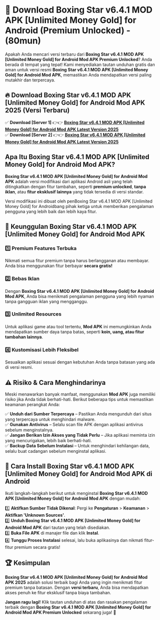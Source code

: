 

# 🎯 Download Boxing Star v6.4.1 MOD APK [Unlimited Money Gold] for Android (Premium Unlocked) -  (80mun) 

Apakah Anda mencari versi terbaru dari **Boxing Star v6.4.1 MOD APK [Unlimited Money Gold] for Android Mod APK Premium Unlocked**? Anda berada di tempat yang tepat! Kami menyediakan tautan unduhan gratis dan aman untuk versi resmi **Boxing Star v6.4.1 MOD APK [Unlimited Money Gold] for Android Mod APK**, memastikan Anda mendapatkan versi paling mutakhir dan terpercaya.

## 🔥 Download Boxing Star v6.4.1 MOD APK [Unlimited Money Gold] for Android Mod APK 2025 (Versi Terbaru)

✅ **Download [Server 1]** 👉👉 [**Boxing Star v6.4.1 MOD APK [Unlimited Money Gold] for Android Mod APK Latest Version 2025**](https://apkcomod.com?title=Boxing_Star_v6.4.1_MOD_APK_[Unlimited_Money_Gold]_for_Android)  
✅ **Download [Server 2]** 👉👉 [**Boxing Star v6.4.1 MOD APK [Unlimited Money Gold] for Android Mod APK Latest Version 2025**](https://apkcomod.com?title=Boxing_Star_v6.4.1_MOD_APK_[Unlimited_Money_Gold]_for_Android)  

## Apa Itu Boxing Star v6.4.1 MOD APK [Unlimited Money Gold] for Android Mod APK?

**Boxing Star v6.4.1 MOD APK [Unlimited Money Gold] for Android Mod APK** adalah versi modifikasi dari aplikasi Android asli yang telah ditingkatkan dengan fitur tambahan, seperti **premium unlocked**, **tanpa iklan**, atau **fitur eksklusif lainnya** yang tidak tersedia di versi standar.

Versi modifikasi ini dibuat oleh penBoxing Star v6.4.1 MOD APK [Unlimited Money Gold] for Androidbang pihak ketiga untuk memberikan pengalaman pengguna yang lebih baik dan lebih kaya fitur.

## 🎯 Keunggulan Boxing Star v6.4.1 MOD APK [Unlimited Money Gold] for Android Mod APK

### 1️⃣ Premium Features Terbuka
Nikmati semua fitur premium tanpa harus berlangganan atau membayar. Anda bisa menggunakan fitur berbayar **secara gratis!**

### 2️⃣ Bebas Iklan
Dengan **Boxing Star v6.4.1 MOD APK [Unlimited Money Gold] for Android Mod APK**, Anda bisa menikmati pengalaman pengguna yang lebih nyaman tanpa gangguan iklan yang mengganggu.

### 3️⃣ Unlimited Resources
Untuk aplikasi game atau tool tertentu, **Mod APK** ini memungkinkan Anda mendapatkan sumber daya tanpa batas, seperti **koin, uang, atau fitur tambahan lainnya**.

### 4️⃣ Kustomisasi Lebih Fleksibel
Sesuaikan aplikasi sesuai dengan kebutuhan Anda tanpa batasan yang ada di versi resmi.

## ⚠️ Risiko & Cara Menghindarinya

Meski menawarkan banyak manfaat, menggunakan **Mod APK** juga memiliki risiko jika Anda tidak berhati-hati. Berikut beberapa tips untuk memastikan keamanan perangkat Anda:

✅ **Unduh dari Sumber Terpercaya** – Pastikan Anda mengunduh dari situs yang terpercaya untuk menghindari malware.  
✅ **Gunakan Antivirus** – Selalu scan file APK dengan aplikasi antivirus sebelum menginstalnya.  
✅ **Jangan Berikan Izin Akses yang Tidak Perlu** – Jika aplikasi meminta izin yang mencurigakan, lebih baik berhati-hati.  
✅ **Backup Data Sebelum Instalasi** – Untuk menghindari kehilangan data, selalu buat cadangan sebelum menginstal aplikasi.

## 📌 Cara Install Boxing Star v6.4.1 MOD APK [Unlimited Money Gold] for Android Mod APK di Android

Ikuti langkah-langkah berikut untuk menginstal **Boxing Star v6.4.1 MOD APK [Unlimited Money Gold] for Android Mod APK** dengan mudah:

1️⃣ **Aktifkan Sumber Tidak Dikenal**: Pergi ke **Pengaturan** > **Keamanan** > **Aktifkan 'Unknown Sources'**.  
2️⃣ **Unduh Boxing Star v6.4.1 MOD APK [Unlimited Money Gold] for Android Mod APK** dari tautan yang telah disediakan.  
3️⃣ **Buka File APK** di manajer file dan klik **Instal**.  
4️⃣ **Tunggu Proses Instalasi** selesai, lalu buka aplikasinya dan nikmati fitur-fitur premium secara gratis!

## 🏆 Kesimpulan

**Boxing Star v6.4.1 MOD APK [Unlimited Money Gold] for Android Mod APK 2025** adalah solusi terbaik bagi Anda yang ingin menikmati fitur premium tanpa batasan. Dengan **versi terbaru**, Anda bisa mendapatkan akses penuh ke fitur eksklusif tanpa biaya tambahan.

**Jangan ragu lagi!** Klik tautan unduhan di atas dan rasakan pengalaman terbaik dengan **Boxing Star v6.4.1 MOD APK [Unlimited Money Gold] for Android Mod APK Premium Unlocked** sekarang juga! 🚀

